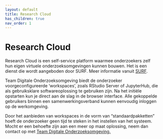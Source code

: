 ```yaml
---
layout: default
title: Research Cloud
has_children: true
nav_order: 1
---
```


# Research Cloud

Research Cloud is een self-service platform waarmee onderzoekers zelf hun eigen virtuele onderzoeksomgevingen kunnen bouwen. Het is een dienst die  wordt aangeboden door SURF. Meer informatie vanuit <a href="https://www.surf.nl/en/surf-research-cloud-collaboration-portal-for-research" class="uri">SURF</a>.

Team Digitale Onderzoeksomgeving biedt de onderzoeker voorgeconfigureerde ‘workspaces’, zoals RStudio Server of JupyterHub, die als gebruiksklare softwareoplossing te gebruiken zijn. Na het initiële opstarten kun je direct aan de slag in de browser interface. Alle gekoppelde gebruikers binnen een samenwerkingsverband kunnen eenvoudig inloggen op de werkomgeving.

Door het aanbieden van workspaces in de vorm van “standaardpakketten” hoeft de onderzoeker geen tijd te steken in het instellen van het systeem. Mocht er een behoefte zijn aan een meer op maat oplossing, neem dan contact op met [Team Digitale Onderzoeksomgeving.](mailto:onderzoeksupport@hu.nl)